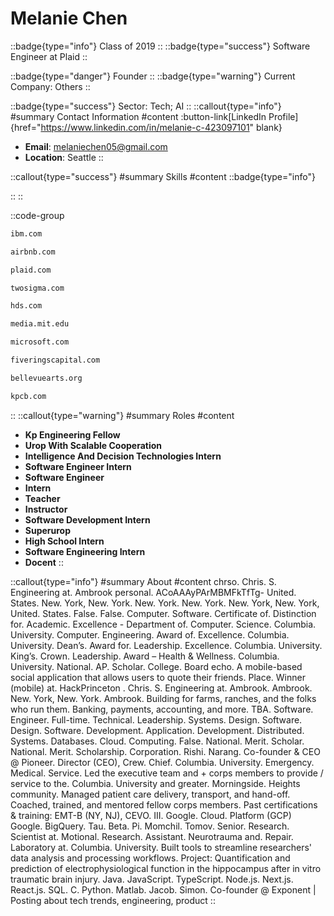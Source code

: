 # Melanie Chen
::badge{type="info"}
Class of 2019
::
::badge{type="success"}
Software Engineer at Plaid
::

::badge{type="danger"}
Founder
::
::badge{type="warning"}
Current Company: Others
::

::badge{type="success"}
Sector: Tech; AI
::
::callout{type="info"}
#summary
Contact Information
#content
:button-link[LinkedIn Profile]{href="https://www.linkedin.com/in/melanie-c-423097101" blank}
- **Email**: melaniechen05@gmail.com
- **Location**: Seattle
::

::callout{type="success"}
#summary
Skills
#content
::badge{type="info"}

::
::

::code-group
```bash [IBM]
ibm.com
```
```bash [Airbnb]
airbnb.com
```
```bash [Plaid]
plaid.com
```
```bash [Two Sigma]
twosigma.com
```
```bash [Hitachi Data Systems]
hds.com
```
```bash [MIT Media Lab]
media.mit.edu
```
```bash [Microsoft]
microsoft.com
```
```bash [Five Rings Capital]
fiveringscapital.com
```
```bash [Bellevue Arts Museum]
bellevuearts.org
```
```bash [Kleiner Perkins Caufield & Byers]
kpcb.com
```
::
::callout{type="warning"}
#summary
Roles
#content
- **Kp Engineering Fellow**
- **Urop With Scalable Cooperation**
- **Intelligence And Decision Technologies Intern**
- **Software Engineer Intern**
- **Software Engineer**
- **Intern**
- **Teacher**
- **Instructor**
- **Software Development Intern**
- **Superurop**
- **High School Intern**
- **Software Engineering Intern**
- **Docent**
::

::callout{type="info"}
#summary
About
#content
chrso. Chris. S. Engineering at. Ambrook personal. ACoAAAyPArMBMFkTfTg- United. States. New. York, New. York. New. York. New. York. New. York, New. York, United. States. False. False. Computer. Software. Certificate of. Distinction for. Academic. Excellence - Department of. Computer. Science. Columbia. University. Computer. Engineering. Award of. Excellence. Columbia. University. Dean’s. Award for. Leadership. Excellence. Columbia. University. King’s. Crown. Leadership. Award – Health & Wellness. Columbia. University. National. AP. Scholar. College. Board echo. A mobile-based social application that allows users to quote their friends. Place. Winner (mobile) at. HackPrinceton . Chris. S. Engineering at. Ambrook. Ambrook. New. York, New. York. Ambrook. Building for farms, ranches, and the folks who run them. Banking, payments, accounting, and more. TBA. Software. Engineer. Full-time. Technical. Leadership. Systems. Design. Software. Design. Software. Development. Application. Development. Distributed. Systems. Databases. Cloud. Computing. False. National. Merit. Scholar. National. Merit. Scholarship. Corporation. Rishi. Narang. Co-founder & CEO @ Pioneer. Director (CEO), Crew. Chief. Columbia. University. Emergency. Medical. Service. Led the executive team and + corps members to provide / service to the. Columbia. University and greater. Morningside. Heights community. Managed patient care delivery, transport, and hand-off. Coached, trained, and mentored fellow corps members. Past certifications & training: EMT-B (NY, NJ), CEVO. III. Google. Cloud. Platform (GCP) Google. BigQuery. Tau. Beta. Pi. Momchil. Tomov. Senior. Research. Scientist at. Motional. Research. Assistant. Neurotrauma and. Repair. Laboratory at. Columbia. University. Built tools to streamline researchers' data analysis and processing workflows. Project: Quantification and prediction of electrophysiological function in the hippocampus after in vitro traumatic brain injury. Java. JavaScript. TypeScript. Node.js. Next.js. React.js. SQL. C. Python. Matlab. Jacob. Simon. Co-founder @ Exponent | Posting about tech trends, engineering, product
::
